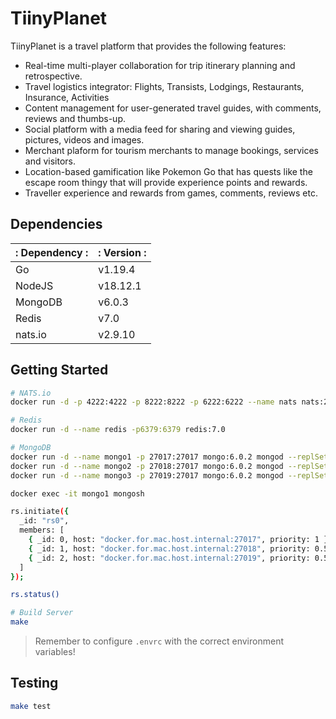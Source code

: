 # TiinyPlanet

TiinyPlanet is a travel platform that provides the following features:
* Real-time multi-player collaboration for trip itinerary planning and retrospective.
* Travel logistics integrator: Flights, Transists, Lodgings, Restaurants, Insurance, Activities
* Content management for user-generated travel guides, with comments, reviews and thumbs-up.
* Social platform with a media feed for sharing and viewing guides, pictures, videos and images.
* Merchant plaform for tourism merchants to manage bookings, services and visitors.
* Location-based gamification like Pokemon Go that has quests like the escape room thingy that will provide experience points and rewards.
* Traveller experience and rewards from games, comments, reviews etc.

## Dependencies

|: Dependency :|: Version :|
|--------------|-----------|
| Go           | v1.19.4   |
| NodeJS       | v18.12.1  |
| MongoDB      | v6.0.3    |
| Redis        | v7.0      |
| nats.io      | v2.9.10   |

## Getting Started

```bash
# NATS.io
docker run -d -p 4222:4222 -p 8222:8222 -p 6222:6222 --name nats nats:2.9.10

# Redis
docker run -d --name redis -p6379:6379 redis:7.0

# MongoDB
docker run -d --name mongo1 -p 27017:27017 mongo:6.0.2 mongod --replSet=rs0
docker run -d --name mongo2 -p 27018:27017 mongo:6.0.2 mongod --replSet=rs0
docker run -d --name mongo3 -p 27019:27017 mongo:6.0.2 mongod --replSet=rs0

docker exec -it mongo1 mongosh

rs.initiate({
  _id: "rs0",
  members: [
    { _id: 0, host: "docker.for.mac.host.internal:27017", priority: 1 },
    { _id: 1, host: "docker.for.mac.host.internal:27018", priority: 0.5 },
    { _id: 2, host: "docker.for.mac.host.internal:27019", priority: 0.5 },
  ]
});

rs.status()

# Build Server
make
```

> Remember to configure `.envrc` with the correct environment variables!

## Testing
```bash
make test
```
